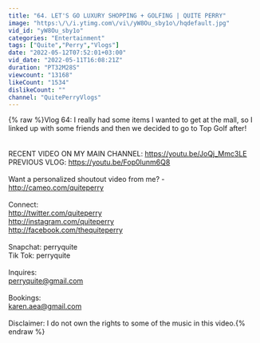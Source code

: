 ```yaml
---
title: "64. LET'S GO LUXURY SHOPPING + GOLFING | QUITE PERRY"
image: "https:\/\/i.ytimg.com\/vi\/yW8Ou_sby1o\/hqdefault.jpg"
vid_id: "yW8Ou_sby1o"
categories: "Entertainment"
tags: ["Quite","Perry","Vlogs"]
date: "2022-05-12T07:52:01+03:00"
vid_date: "2022-05-11T16:08:21Z"
duration: "PT32M28S"
viewcount: "13168"
likeCount: "1534"
dislikeCount: ""
channel: "QuitePerryVlogs"
---
```

{% raw %}Vlog 64: I really had some items I wanted to get at the mall, so I linked up with some friends and then we decided to go to Top Golf after!<br /><br /><br />RECENT VIDEO ON MY MAIN CHANNEL: <a rel="nofollow" target="blank" href="https://youtu.be/JoQj_Mmc3LE">https://youtu.be/JoQj_Mmc3LE</a><br />PREVIOUS VLOG: <a rel="nofollow" target="blank" href="https://youtu.be/Fop0lunm6Q8">https://youtu.be/Fop0lunm6Q8</a><br /><br />Want a personalized shoutout video from me? - <a rel="nofollow" target="blank" href="http://cameo.com/quiteperry">http://cameo.com/quiteperry</a><br /><br />Connect:<br /><a rel="nofollow" target="blank" href="http://twitter.com/quiteperry">http://twitter.com/quiteperry</a><br /><a rel="nofollow" target="blank" href="http://instagram.com/quiteperry">http://instagram.com/quiteperry</a><br /><a rel="nofollow" target="blank" href="http://facebook.com/thequiteperry">http://facebook.com/thequiteperry</a><br /><br />Snapchat: perryquite<br />Tik Tok: perryquite<br /><br />Inquires:<br />perryquite@gmail.com<br /><br />Bookings:<br />karen.aea@gmail.com<br /><br />Disclaimer: I do not own the rights to some of the music in this video.{% endraw %}
